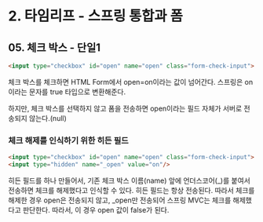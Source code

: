 # 2. 타임리프 - 스프링 통합과 폼
## 05. 체크 박스 - 단일1
```html
<input type="checkbox" id="open" name="open" class="form-check-input">
```
체크 박스를 체크하면 HTML Form에서 open=on이라는 값이 넘어간다.
스프링은 on이라는 문자를 true 타입으로 변환해준다.

하지만, 체크 박스를 선택하지 않고 폼을 전송하면 open이라는 필드 자체가 서버로 전송되지 않는다.(null)

### 체크 해제를 인식하기 위한 히든 필드
```html
<input type="checkbox" id="open" name="open" class="form-check-input">
<input type="hidden" name="_open" value="on"/>
```
히든 필드를 하나 만들어서, 기존 체크 박스 이름(name) 앞에 언더스코어(_)를 붙여서 전송하면 체크를 해제했다고 인식할 수 있다.
히든 필드는 항상 전송된다. 따라서 체크를 해제한 경우 open은 전송되지 않고, _open만 전송되어 스프링 MVC는 체크를 해제했다고 판단한다.
따라서, 이 경우 open 값이 false가 된다.
